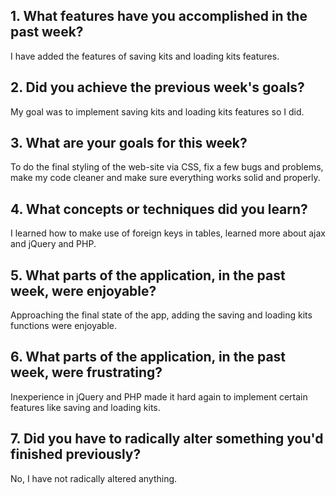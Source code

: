 ## 1. What features have you accomplished in the past week?

I have added the features of saving kits and loading kits features.

## 2. Did you achieve the previous week's goals?

My goal was to implement saving kits and loading kits features so I did. 

## 3. What are your goals for this week?

To do the final styling of the web-site via CSS, fix a few bugs and problems, make my code cleaner and make sure everything works solid and properly.

## 4. What concepts or techniques did you learn?

I learned how to make use of foreign keys in tables, learned more about ajax and jQuery and PHP.

## 5. What parts of the application, in the past week, were enjoyable?

Approaching the final state of the app, adding the saving and loading kits functions were enjoyable.

## 6. What parts of the application, in the past week, were frustrating?

Inexperience in jQuery and PHP made it hard again to implement certain features like saving and loading kits.

## 7. Did you have to radically alter something you'd finished previously?

No, I have not radically altered anything.